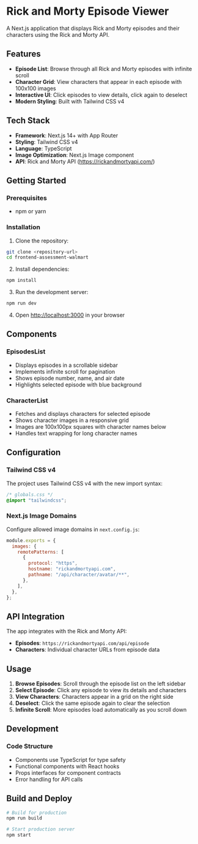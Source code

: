 # Rick and Morty Episode Viewer

A Next.js application that displays Rick and Morty episodes and their characters using the Rick and Morty API.

## Features

- **Episode List**: Browse through all Rick and Morty episodes with infinite scroll
- **Character Grid**: View characters that appear in each episode with 100x100 images
- **Interactive UI**: Click episodes to view details, click again to deselect
- **Modern Styling**: Built with Tailwind CSS v4

## Tech Stack

- **Framework**: Next.js 14+ with App Router
- **Styling**: Tailwind CSS v4
- **Language**: TypeScript
- **Image Optimization**: Next.js Image component
- **API**: Rick and Morty API (https://rickandmortyapi.com/)

## Getting Started

### Prerequisites

- npm or yarn

### Installation

1. Clone the repository:

```bash
git clone <repository-url>
cd frontend-assessment-walmart
```

2. Install dependencies:

```bash
npm install
```

3. Run the development server:

```bash
npm run dev
```

4. Open [http://localhost:3000](http://localhost:3000) in your browser

## Components

### EpisodesList

- Displays episodes in a scrollable sidebar
- Implements infinite scroll for pagination
- Shows episode number, name, and air date
- Highlights selected episode with blue background

### CharacterList

- Fetches and displays characters for selected episode
- Shows character images in a responsive grid
- Images are 100x100px squares with character names below
- Handles text wrapping for long character names

## Configuration

### Tailwind CSS v4

The project uses Tailwind CSS v4 with the new import syntax:

```css
/* globals.css */
@import "tailwindcss";
```

### Next.js Image Domains

Configure allowed image domains in `next.config.js`:

```js
module.exports = {
  images: {
    remotePatterns: [
      {
        protocol: "https",
        hostname: "rickandmortyapi.com",
        pathname: "/api/character/avatar/**",
      },
    ],
  },
};
```

## API Integration

The app integrates with the Rick and Morty API:

- **Episodes**: `https://rickandmortyapi.com/api/episode`
- **Characters**: Individual character URLs from episode data

## Usage

1. **Browse Episodes**: Scroll through the episode list on the left sidebar
2. **Select Episode**: Click any episode to view its details and characters
3. **View Characters**: Characters appear in a grid on the right side
4. **Deselect**: Click the same episode again to clear the selection
5. **Infinite Scroll**: More episodes load automatically as you scroll down

## Development

### Code Structure

- Components use TypeScript for type safety
- Functional components with React hooks
- Props interfaces for component contracts
- Error handling for API calls

## Build and Deploy

```bash
# Build for production
npm run build

# Start production server
npm start
```

